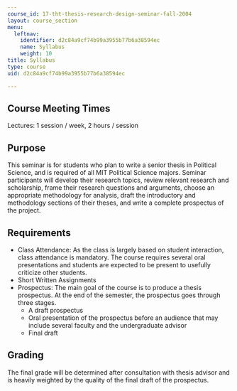 ```yaml
---
course_id: 17-tht-thesis-research-design-seminar-fall-2004
layout: course_section
menu:
  leftnav:
    identifier: d2c84a9cf74b99a3955b77b6a38594ec
    name: Syllabus
    weight: 10
title: Syllabus
type: course
uid: d2c84a9cf74b99a3955b77b6a38594ec

---
```


Course Meeting Times
--------------------

Lectures: 1 session / week, 2 hours / session

Purpose
-------

This seminar is for students who plan to write a senior thesis in Political Science, and is required of all MIT Political Science majors. Seminar participants will develop their research topics, review relevant research and scholarship, frame their research questions and arguments, choose an appropriate methodology for analysis, draft the introductory and methodology sections of their theses, and write a complete prospectus of the project.

Requirements
------------

*   Class Attendance: As the class is largely based on student interaction, class attendance is mandatory. The course requires several oral presentations and students are expected to be present to usefully criticize other students.
*   Short Written Assignments
*   Prospectus: The main goal of the course is to produce a thesis prospectus. At the end of the semester, the prospectus goes through three stages.
    *   A draft prospectus
    *   Oral presentation of the prospectus before an audience that may include several faculty and the undergraduate advisor
    *   Final draft

Grading
-------

The final grade will be determined after consultation with thesis advisor and is heavily weighted by the quality of the final draft of the prospectus.